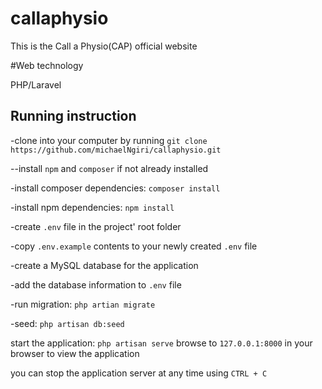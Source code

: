 # callaphysio
This is the Call a Physio(CAP) official website

#Web technology

PHP/Laravel



## Running instruction
-clone into your computer by running `git clone https://github.com/michaelNgiri/callaphysio.git`

--install `npm` and `composer` if not already installed

-install composer dependencies: `composer install`

-install npm dependencies: `npm install`

-create `.env` file in the project' root folder

-copy `.env.example` contents to your newly created `.env` file

-create a MySQL database for the application

-add the database information to `.env` file

-run migration: `php artian migrate`

-seed: `php artisan db:seed`


start the application: `php artisan serve`
 browse to `127.0.0.1:8000` in your browser to view the application


you can stop the application server at any time using `CTRL + C`
